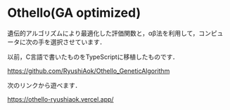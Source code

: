 # Othello(GA optimized)

遺伝的アルゴリズムにより最適化した評価関数と，αβ法を利用して，コンピュータに次の手を選択させています．

以前，C言語で書いたものをTypeScriptに移植したものです．

https://github.com/RyushiAok/Othello_GeneticAlgorithm

次のリンクから遊べます．

https://othello-ryushiaok.vercel.app/
